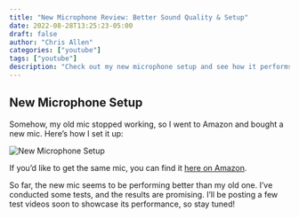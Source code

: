 ```yaml
---
title: "New Microphone Review: Better Sound Quality & Setup"
date: 2022-08-28T13:25:23-05:00
draft: false
author: "Chris Allen"
categories: ["youtube"]
tags: ["youtube"]
description: "Check out my new microphone setup and see how it performs compared to my old mic. Test videos coming soon!"
---
```

## New Microphone Setup

Somehow, my old mic stopped working, so I went to Amazon and bought a new mic. Here’s how I set it up:

![New Microphone Setup](/images/newmic.jpg)

If you’d like to get the same mic, you can find it [here on Amazon](https://amzn.to/3curOvK).

So far, the new mic seems to be performing better than my old one. I’ve conducted some tests, and the results are promising. I’ll be posting a few test videos soon to showcase its performance, so stay tuned!
